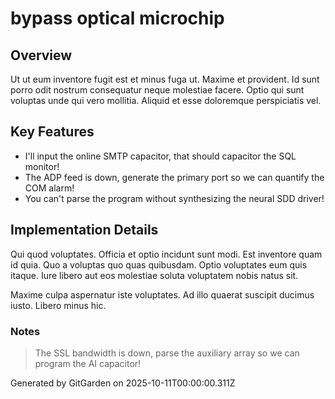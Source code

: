 # bypass optical microchip

## Overview
Ut ut eum inventore fugit est et minus fuga ut. Maxime et provident. Id sunt porro odit nostrum consequatur neque molestiae facere. Optio qui sunt voluptas unde qui vero mollitia. Aliquid et esse doloremque perspiciatis vel.

## Key Features
- I'll input the online SMTP capacitor, that should capacitor the SQL monitor!
- The ADP feed is down, generate the primary port so we can quantify the COM alarm!
- You can't parse the program without synthesizing the neural SDD driver!

## Implementation Details
Qui quod voluptates. Officia et optio incidunt sunt modi. Est inventore quam id quia. Quo a voluptas quo quas quibusdam. Optio voluptates eum quis itaque. Iure libero aut eos molestiae soluta voluptatem nobis natus sit.
 Maxime culpa aspernatur iste voluptates. Ad illo quaerat suscipit ducimus iusto. Libero minus hic.

### Notes
> The SSL bandwidth is down, parse the auxiliary array so we can program the AI capacitor!

Generated by GitGarden on 2025-10-11T00:00:00.311Z